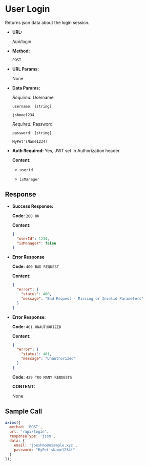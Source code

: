 # User Login

Returns json data about the login session.

- **URL:**

  /api/login

- **Method:**

  `POST`

- **URL Params:**

  None

- **Data Params:**

  _Required:_ Username

  `username: [string]`

  `jshmoe1234`

  _Required:_ Password

  `password: [string]`

  `MyPet'sName1234!`

- **Auth Required:** Yes, JWT set in Authorization header.

  **Content:** 

  - `userid`
  
  - `isManager`

## Response

- **Success Response:**

  **Code:** `200 OK`

  **Content:**

  ```json
  {
    "userId": 1234,
    "isManager": false
  }
  ```

- **Error Response**

  **Code:** `400 BAD REQUEST`

  **Content:** 

  ```json
  {
    "error": {
      "status": 400,
      "message": "Bad Request - Missing or Invalid Parameters"
    }
  }
  ```

- **Error Response:**

  **Code:** `401 UNAUTHORIZED`

  **Content:**
  
  ```json
  {
    "error": {
      "status": 401,
      "message": "Unauthorized"
    }
  }
  ```

  **Code:** `429 TOO MANY REQUESTS`

  **CONTENT:**

  None

## Sample Call

```javascript
axios({
  method: 'POST',
  url: '/api/login',
  responseType: 'json',
  data: {
    email: 'joeshmo@example.xyz',
    password: "MyPet'sName1234!"
  }
});
```